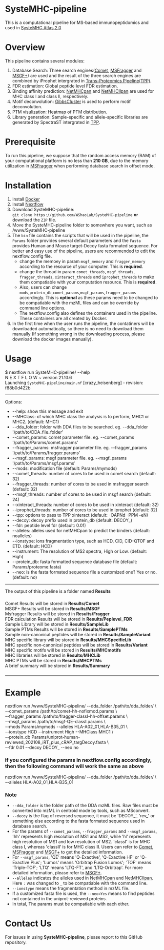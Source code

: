 # SysteMHC-pipeline
This is a computational pipeline for MS-based immunopeptidomics and used in [SysteMHC Atlas 2.0](https://systemhc.sjtu.edu.cn/)

# Overview
This pipeline contains several modules:  
1. Database Search: Three search engines([Comet](https://comet-ms.sourceforge.net/), [MSFragger](https://github.com/Nesvilab/MSFragger) and [MSGF+](https://github.com/MSGFPlus/msgfplus)) are used and the result of the three search engines are combined by iProphet intergrated in [Trans-Proteomics Pipeline(TPP)](http://tools.proteomecenter.org/wiki/index.php?title=Software:TPP).
2. FDR estimation: Global peptide level FDR estimation.
3. Binding affinity prediction: [NetMHCpan](https://services.healthtech.dtu.dk/services/NetMHCpan-4.1/) and [NetMHCIIpan](https://services.healthtech.dtu.dk/services/NetMHCIIpan-4.0/) are used for MHC class I and class II, respectively.
4. Motif deconvolution: [GibbsCluster](https://services.healthtech.dtu.dk/services/GibbsCluster-2.0/) is used to perform motif deconvolution.
5. PTM visulization: Heatmap of PTM distribution.
6. Library generation: Sample-specific and allele-specific libraries are generated by SpectraST intergrated in [TPP](http://tools.proteomecenter.org/wiki/index.php?title=Software:TPP). 

# Prerequisite
To run this pipeline, we suppose that the random access memory (RAM) of your computational platform is no less than **210 GB**, due to the memory utilization in [MSFragger](https://github.com/Nesvilab/MSFragger) when performing database search in offset mode. 

# Installation
1. Install [Docker](https://docs.docker.com/get-docker/)
2. Install [Nextflow](https://www.nextflow.io/docs/latest/getstarted.html#installation)
3. Download SysteMHC-pipeline:  
   `git clone https://github.com/WShaoLab/SysteMHC-pipeline` **or** download the `ZIP` file.
4. Move the SysteMHC-pipeline folder to somewhere you want, such as /www/SysteMHC-pipeline
5. The `bin` file contains the scripts that will be used in the pipeline, the `Params` folder provides several default parameters and the `Fasta` provides Human and Mouse target-Decoy fasta formated sequence. For better and easy use of the pipeline, users are recommended to edit the nextflow.config file.  
   * change the memoey in param `msgf_memory` and `fragger_memory` according to the resource of your computer. This is **required**.
   * change the thread in param `comet_threads`, `msgf_threads`, `fragger_threads`, `xinteract_threads` and `iprophet_threads` to make them compatiable with your computation resource. This is **required**.
   * Also, users can change `mods`,`protein_db`,`comet_params`,`msgf_params`,`fragger_params` accordingly. This is **optional** as these params need to be changed to be compatiable with the mzML files and can be override by command line options.
   * The nextflow.config also defines the containers used in the pipeline. These containers are all created by Docker.
6. In the first time when the user runs the pipeline, the contatiners will be downloaded automatically, so there is no need to download them manually (If something wrong in the downloading process, please download the docker images manually). 

# Usage
$ nextflow run SysteMHC-pipeline/ --help  
N E X T F L O W  ~  version 21.10.6  
Launching `SysteMHC-pipeline/main.nf` [crazy_heisenberg] - revision: f88b0d422b  

-----------------------------------------
Options:
*  --help:          show this message and exit
*  --MHClass:       of which MHC class the analysis is to perform, MHC1 or MHC2. (default: MHC1)
*  --dda_folder:    folder with DDA files to be searched. eg. --dda_folder '/path/to/DDA_file_folder' 
*  --comet_params:  comet parameter file. eg. --comet_params '/path/to/Params/comet.params' 
*  --fragger_params:  msfragger parameter file. eg. --fragger_params '/path/to/Params/fragger.params'
*  --msgf_params:  msgf parameter file. eg. --msgf_params '/path/to/Params/msgf.params'
*  --mods:  modification file (default: Params/mymods)
*  --comet_threads: number of cores to be used in comet search (default: 32)
*  --fragger_threads: number of cores to be used in msfragger search (default: 32)
*  --msgf_threads: number of cores to be used in msgf search (default: 24)
*  --xinteract_threads: number of cores to be used in xinteract (default: 32)
*  --iprophet_threads: number of cores to be used in iprophet (default: 32)
*  --tpp:           options to pass to TPP xinteract (default: -OAPNd -PPM -eN)
*  --decoy:         decoy prefix used in protein_db (default: DECOY_)
*  --fdr:           peptide level fdr (default: 0.01)
*  --alleles:         alleles used for netMHCpan to predict the binders (default: noalleles)
*  --ionstype:         ions fragmentation type, such as HCD, CID, CID-QTOF and ETD.  (default: HCD)
*  --instrument:       The resolution of MS2 spectra, High or Low.   (default: High)
*  --protein_db:    fasta formatted sequence database file (default: Params/proteome.fasta)
*  --neo:       is the fasta formated sequence file a customized one? Yes or no. (default: no)
------------------------------------------

The output of this pipeline is a folder named **Results**  
###
Comet Results will be stored in **Results/Comet**  
MSGF+ Results will be stored in **Results/MSGF**  
Msfragger Results will be stored in **Results/Fragger**  
FDR calculation Results will be stored in **Results/Peplevel_FDR**  
Sample Library will be stored in **Results/SampleLib**  
Sample PTMs Results will be stored in **Results/SamplePTMs**  
Sample non-canonical peptides will be stored in **Results/SampleVariant**  
MHC specific library will be stored in **Results/MHCSpecificLib**  
MHC specific non-canonical peptides will be stored in **Results/Variant**  
MHC specific motifs will be stored in **Results/MHCmotifs**  
MHC libraries will be stored in **Results/MHCLib**  
MHC PTMs will be stored in **Results/MHCPTMs**  
A brief summary will be stored in **Results/Summary**  
###
------------------------------------------

# Example
nextflow run /www/SysteMHC-pipeline/ --dda_folder /path/to/dda_folder/ \  
--comet_params /path/to/comet-hh-nofixmod.params \  
--fragger_params /path/to/fragger-classI-hh-offset.params \  
--msgf_params /path/to/msgf-QE-classI.params \  
--mods Params/mymods --alleles HLA-A02_01,HLA-B35_01 \  
--ionstype HCD --instrument High --MHClass MHC1 \  
--protein_db Params/uniprot-human-reviewed_202108_iRT_plus_cRAP_targDecoy.fasta \   
--fdr 0.01 --decoy DECOY_ --neo no

### if you configured the params in nextflow.config accordingly, then the following command will work the same as above  
nextflow run /www/SysteMHC-pipeline/ --dda_folder /path/to/dda_folder/ \  
--alleles HLA-A02_01,HLA-B35_01  

### Note 
* `--dda_folder` is the folder path of the DDA mzML files. Raw files must be converted into mzML in centroid mode by tools, such as MSconvert. 
* `--decoy` is the flag of reversed sequence, it must be 'DECOY_', 'rev_' or something else according to the fasta formated sequence used in database search. 
* For the params of `--comet_params`, `--fragger_params` and `--msgf_params`, 'hh' represents high resolution of MS1 and MS2, while 'hl' represents high resolution of MS1 and low resolution of MS2. 'classI' is for MHC class I, whereas 'classII' is for MHC class II. Users can refer to [Comet](https://comet-ms.sourceforge.net/), [MSFragger](https://github.com/Nesvilab/MSFragger) and [MSGF+](https://github.com/MSGFPlus/msgfplus) to get the detailed information.
* For `--msgf_params`, 'QE' means 'Q-Exactive', 'Q-Exactive HF' or 'Q-Exactive Plus'; 'Lumos' means 'Orbitrap Fusion Lumos'; 'TOF' means 'Triple-TOF'; 'LTQ' means 'LTQ-FT', and 'LTQ-Orbitrap'. For more detailed information, please refer to [MSGF+](https://github.com/MSGFPlus/msgfplus).
* `--alleles` indicates the alleles used in [NetMHCpan](https://services.healthtech.dtu.dk/services/NetMHCpan-4.1/) and [NetMHCIIpan](https://services.healthtech.dtu.dk/services/NetMHCIIpan-4.0/). Here `:` was changed to `_` to be compatiable with the command line.
* `--ionstype` means the fragmentation method in mzML file.
* If a customized fasta file is used, the `--neo=Yes` means to find peptides not contained in the uniprot-reviewed proteins. 
* In total, The params must be compatiable with each other.
###

# Contact Us
For issues in using **SysteMHC-pipeline**, please report to this GitHub repository.

